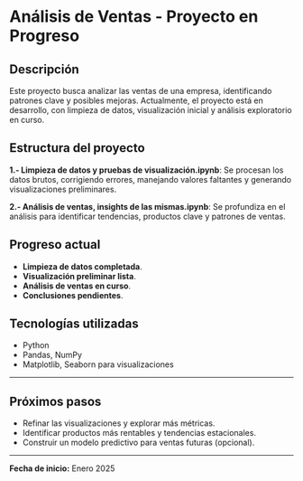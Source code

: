 # Análisis de Ventas - Proyecto en Progreso

## Descripción
Este proyecto busca analizar las ventas de una empresa, identificando patrones clave y posibles mejoras. Actualmente, el proyecto está en desarrollo, con limpieza de datos, visualización inicial y análisis exploratorio en curso.

## Estructura del proyecto
**1.- Limpieza de datos y pruebas de visualización.ipynb**: Se procesan los datos brutos, corrigiendo errores, manejando valores faltantes y generando visualizaciones preliminares.

**2.- Análisis de ventas, insights de las mismas.ipynb**: Se profundiza en el análisis para identificar tendencias, productos clave y patrones de ventas.

## Progreso actual
- **Limpieza de datos completada**.
- **Visualización preliminar lista**.
- **Análisis de ventas en curso**.
- **Conclusiones pendientes**.

## Tecnologías utilizadas
- Python
- Pandas, NumPy
- Matplotlib, Seaborn para visualizaciones

---

## Próximos pasos
- Refinar las visualizaciones y explorar más métricas.
- Identificar productos más rentables y tendencias estacionales.
- Construir un modelo predictivo para ventas futuras (opcional).

---

  
**Fecha de inicio:** Enero 2025
